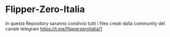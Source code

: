 # Flipper-Zero-Italia
In questa Repository saranno condivisi tutti i files creati dalla community del canale telegram https://t.me/flipperzeroitalia/1 

